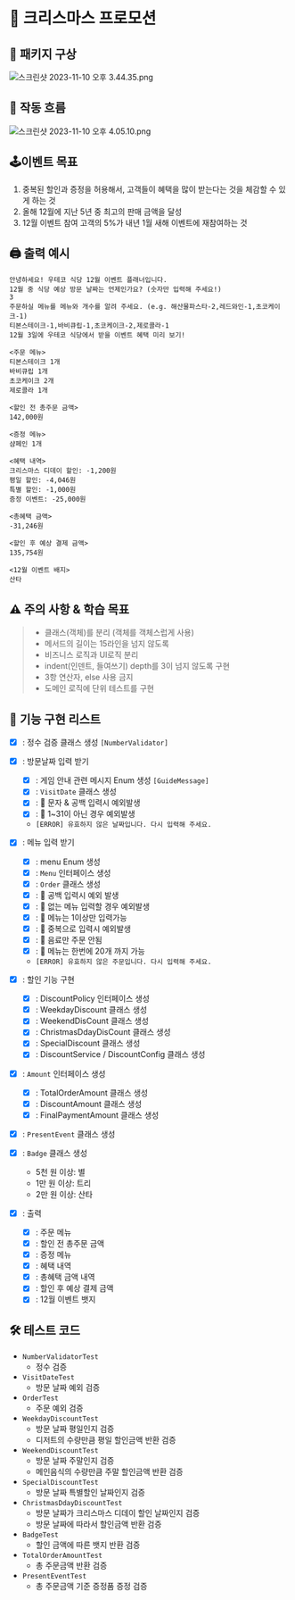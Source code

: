 # 🎄 크리스마스 프로모션

## 🤔 패키지 구상
![스크린샷 2023-11-10 오후 3.44.35.png](..%2F..%2F..%2F%EC%8A%A4%ED%81%AC%EB%A6%B0%EC%83%B7%202023-11-10%20%EC%98%A4%ED%9B%84%203.44.35.png)

## 🚀 작동 흐름
![스크린샷 2023-11-10 오후 4.05.10.png](..%2F..%2F..%2F..%2F..%2F..%2Fvar%2Ffolders%2Ft8%2F146gz8fj4k7ffjgxpprm364h0000gn%2FT%2FTemporaryItems%2FNSIRD_screencaptureui_0WUuiN%2F%EC%8A%A4%ED%81%AC%EB%A6%B0%EC%83%B7%202023-11-10%20%EC%98%A4%ED%9B%84%204.05.10.png)

## 🕹이벤트 목표
1. 중복된 할인과 증정을 허용해서, 고객들이 혜택을 많이 받는다는 것을 체감할 수 있게 하는 것
2. 올해 12월에 지난 5년 중 최고의 판매 금액을 달성
3. 12월 이벤트 참여 고객의 5%가 내년 1월 새해 이벤트에 재참여하는 것

## 🖨 출력 예시
```
안녕하세요! 우테코 식당 12월 이벤트 플래너입니다.
12월 중 식당 예상 방문 날짜는 언제인가요? (숫자만 입력해 주세요!)
3
주문하실 메뉴를 메뉴와 개수를 알려 주세요. (e.g. 해산물파스타-2,레드와인-1,초코케이크-1)
티본스테이크-1,바비큐립-1,초코케이크-2,제로콜라-1
12월 3일에 우테코 식당에서 받을 이벤트 혜택 미리 보기!
 
<주문 메뉴>
티본스테이크 1개
바비큐립 1개
초코케이크 2개
제로콜라 1개
 
<할인 전 총주문 금액>
142,000원
 
<증정 메뉴>
샴페인 1개
 
<혜택 내역>
크리스마스 디데이 할인: -1,200원
평일 할인: -4,046원
특별 할인: -1,000원
증정 이벤트: -25,000원
 
<총혜택 금액>
-31,246원
 
<할인 후 예상 결제 금액>
135,754원
 
<12월 이벤트 배지>
산타
```

## ⚠️ 주의 사항 & 학습 목표
> - 클래스(객체)를 분리 (객체를 객체스럽게 사용)
> - 메서드의 길이는 15라인을 넘지 않도록
> - 비즈니스 로직과 UI로직 분리
> - indent(인덴트, 들여쓰기) depth를 3이 넘지 않도록 구현
> - 3항 연산자, else 사용 금지
> - 도메인 로직에 단위 테스트를 구현

## 📝 기능 구현 리스트
- [X] : 정수 검증 클래스 생성 `[NumberValidator]`
- [X] : 방문날짜 입력 받기
  - [X] : 게임 안내 관련 메시지 Enum 생성 `[GuideMessage]`
  - [X] : `VisitDate` 클래스 생성
  - [X] : 🚨 문자 & 공백 입력시 예외발생
  - [X] : 🚨 1~31이 아닌 경우 예외발생
  - `[ERROR] 유효하지 않은 날짜입니다. 다시 입력해 주세요.`

- [X] : 메뉴 입력 받기
  - [X] : menu Enum 생성
  - [X] : `Menu` 인터페이스 생성
  - [X] : `Order` 클래스 생성
  - [X] : 🚨 공백 입력시 예외 발생
  - [X] : 🚨 없는 메뉴 입력할 경우 예외발생
  - [X] : 🚨 메뉴는 1이상만 입력가능
  - [X] : 🚨 중복으로 입력시 예외발생
  - [X] : 🚨 음료만 주문 안됨
  - [X] : 🚨 메뉴는 한번에 20개 까지 가능
  - `[ERROR] 유효하지 않은 주문입니다. 다시 입력해 주세요.`

- [X] : 할인 기능 구현
  - [X] : DiscountPolicy 인터페이스 생성
  - [X] : WeekdayDiscount 클래스 생성
  - [X] : WeekendDisCount 클래스 생성
  - [X] : ChristmasDdayDisCount 클래스 생성
  - [X] : SpecialDiscount 클래스 생성
  - [X] : DiscountService / DiscountConfig 클래스 생성
- [X] : `Amount` 인터페이스 생성
  - [X] : TotalOrderAmount 클래스 생성
  - [X] : DiscountAmount 클래스 생성
  - [X] : FinalPaymentAmount 클래스 생성
- [X] : `PresentEvent` 클래스 생성
- [X] : `Badge` 클래스 생성
  - 5천 원 이상: 별
  - 1만 원 이상: 트리
  - 2만 원 이상: 산타

- [X] : 출력
  - [X] : 주문 메뉴
  - [X] : 할인 전 총주문 금액
  - [X] : 증정 메뉴
  - [X] : 혜택 내역
  - [X] : 총혜택 금액 내역
  - [X] : 할인 후 예상 결제 금액
  - [X] : 12월 이벤트 뱃지

## 🛠 테스트 코드
- `NumberValidatorTest`
  - 정수 검증
- `VisitDateTest`
  - 방문 날짜 예외 검증
- `OrderTest`
  - 주문 예외 검증
- `WeekdayDiscountTest`
  - 방문 날짜 평일인지 검증
  - 디저트의 수량만큼 평일 할인금액 반환 검증
- `WeekendDiscountTest`
  - 방문 날짜 주말인지 검증
  - 메인음식의 수량만큼 주말 할인금액 반환 검증
- `SpecialDiscountTest`
  - 방문 날짜 특별할인 날짜인지 검증
- `ChristmasDdayDiscountTest`
  - 방문 날짜가 크리스마스 디데이 할인 날짜인지 검증
  - 방문 날짜에 따라서 할인금액 반환 검증
- `BadgeTest`
  - 할인 금액에 따른 뱃지 반환 검증
- `TotalOrderAmountTest`
  - 총 주문금액 반환 검증
- `PresentEventTest`
  - 총 주문금액 기준 증정품 증정 검증